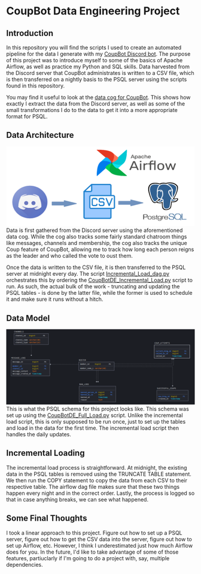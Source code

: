 # CoupBot Data Engineering Project
## Introduction
In this repository you will find the scripts I used to create an automated pipeline for the data I generate with my [CoupBot Discord bot](https://github.com/Jlevy0/CoupBot). The purpose of this project was to introduce myself to some of the basics of Apache Airflow, as well as practice my Python and SQL skills. Data harvested from the Discord server that CoupBot administrates is written to a CSV file, which is then transferred on a nightly basis to the PSQL server using the scripts found in this repository. 

You may find it useful to look at the [data cog for CoupBot](https://github.com/Jlevy0/CoupBot/blob/main/CoupBot-main/cogs/data.py). This shows how exactly I extract the data from the Discord server, as well as some of the small transformations I do to the data to get it into a more appropriate format for PSQL. 


## Data Architecture
![data_architecture](README_Images/data_architecture.png)
Data is first gathered from the Discord server using the aforementioned data cog. While the cog also tracks some fairly standard chatroom things like messages, channels and membership, the cog also tracks the unique Coup feature of CoupBot, allowing me to track how long each person reigns as the leader and who called the vote to oust them. 

Once the data is written to the CSV file, it is then transferred to the PSQL server at midnight every day. The script [Incremental_Load_dag.py](https://github.com/Jlevy0/CoupBot-Data-Engineering-Project/blob/main/dags/Incremental_Load_Dag.py) orchestrates this by ordering the [CoupBotDE_Incremental_Load.py](https://github.com/Jlevy0/CoupBot-Data-Engineering-Project/blob/main/dags/tasks/CoupBotDE_Incremental_Load.py) script to run. As such, the actual bulk of the work - truncating and updating the PSQL tables - is done by the latter file, while the former is used to schedule it and make sure it runs without a hitch. 


## Data Model
![data_model](README_Images/data_model.png)
This is what the PSQL schema for this project looks like. This schema was set up using the [CoupBotDE_Full_Load.py](https://github.com/Jlevy0/CoupBot-Data-Engineering-Project/blob/main/dags/tasks/CoupBotDE_Full_Load.py) script. Unlike the incremental load script, this is only supposed to be run once, just to set up the tables and load in the data for the first time. The incremental load script then handles the daily updates.  

## Incremental Loading
The incremental load process is straightforward. At midnight, the existing data in the PSQL tables is removed using the TRUNCATE TABLE statement. We then run the COPY statement to copy the data from each CSV to their respective table. The airflow dag file makes sure that these two things happen every night and in the correct order. Lastly, the process is logged so that in case anything breaks, we can see what happened. 

## Some Final Thoughts
I took a linear approach to this project. Figure out how to set up a PSQL server, figure out how to get the CSV data into the server, figure out how to set up Airflow, etc. However, I think I underestimated just how much Airflow does for you. In the future, I'd like to take advantage of some of those features, partiuclarly if I'm going to do a project with, say, multiple dependencies.
